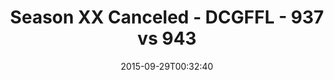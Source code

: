 ---
title: Season XX Canceled - DCGFFL - 937 vs 943
teams_score:
- team: 937
  score: 31
- team: 943
  score: 19
mvp: Cameron Burrell (Gold), Levert James (Silver)
game-ball: ''
season: 11
week: 3
date: '2015-09-29T00:32:40'
pageid: season-xi-week-3-937-vs-943
---